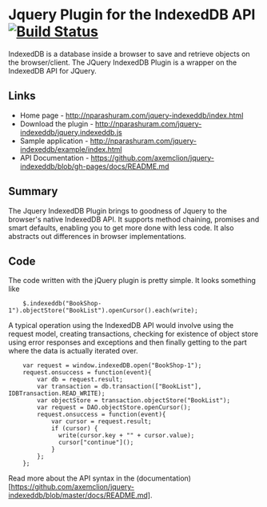 Jquery Plugin for the IndexedDB API [![Build Status](https://secure.travis-ci.org/axemclion/jquery-indexeddb.png?branch=master)](https://travis-ci.org/axemclion/jquery-indexeddb)
===============================================================================================================================================================================

IndexedDB is a database inside a browser to save and retrieve objects on the browser/client. The JQuery IndexedDB Plugin is a wrapper on the IndexedDB API for JQuery. 

Links
------

* Home page - http://nparashuram.com/jquery-indexeddb/index.html
* Download the plugin - http://nparashuram.com/jquery-indexeddb/jquery.indexeddb.js
* Sample application - http://nparashuram.com/jquery-indexeddb/example/index.html
* API Documentation - https://github.com/axemclion/jquery-indexeddb/blob/gh-pages/docs/README.md

Summary
-------
The Jquery IndexedDB Plugin brings to goodness of Jquery to the browser's native IndexedDB API. It supports method chaining, promises and smart defaults, enabling you to get more done with less code. It also abstracts out differences in browser implementations.  

Code
----
The code written with the jQuery plugin is pretty simple. It looks something like 

```
    $.indexeddb("BookShop-1").objectStore("BookList").openCursor().each(write); 
```


A typical operation using the IndexedDB API would involve using the request model, creating transactions, checking for existence of object store using error responses and exceptions and then finally getting to the part where the data is actually iterated over.  

```
    var request = window.indexedDB.open("BookShop-1");
    request.onsuccess = function(event){
        var db = request.result;
        var transaction = db.transaction(["BookList"], IDBTransaction.READ_WRITE);
        var objectStore = transaction.objectStore("BookList");
        var request = DAO.objectStore.openCursor();
        request.onsuccess = function(event){
            var cursor = request.result;
            if (cursor) {
              write(cursor.key + "" + cursor.value);
              cursor["continue"]();                
            }
        };
    };

```

Read more about the API syntax in the (documentation)[https://github.com/axemclion/jquery-indexeddb/blob/master/docs/README.md]. 
